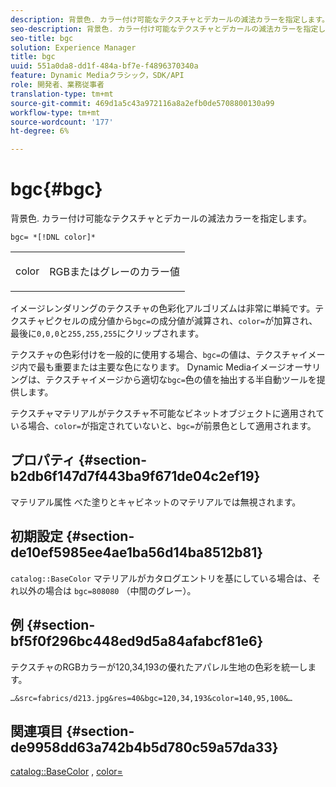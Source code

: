 ```yaml
---
description: 背景色. カラー付け可能なテクスチャとデカールの減法カラーを指定します。
seo-description: 背景色. カラー付け可能なテクスチャとデカールの減法カラーを指定します。
seo-title: bgc
solution: Experience Manager
title: bgc
uuid: 551a0da8-dd1f-484a-bf7e-f4896370340a
feature: Dynamic Mediaクラシック，SDK/API
role: 開発者、業務従事者
translation-type: tm+mt
source-git-commit: 469d1a5c43a972116a8a2efb0de5708800130a99
workflow-type: tm+mt
source-wordcount: '177'
ht-degree: 6%

---
```



# bgc{#bgc}

背景色. カラー付け可能なテクスチャとデカールの減法カラーを指定します。

`bgc= *[!DNL color]*`

<table id="simpletable_131302355CAB4900A7B45FED903A1AAD" class="- topic/simpletable "> 
 <tr class="- topic/strow strow"> 
  <td class="- topic/stentry stentry"> <p><span class="+ topic/keyword sw-d/varname varname"> color</span> </p> </td> 
  <td class="- topic/stentry stentry"> <p>RGBまたはグレーのカラー値 </p></td> 
 </tr> 
</table>

イメージレンダリングのテクスチャの色彩化アルゴリズムは非常に単純です。テクスチャピクセルの成分値から`bgc=`の成分値が減算され、`color=`が加算され、最後に`0,0,0`と`255,255,255`にクリップされます。

テクスチャの色彩付けを一般的に使用する場合、`bgc=`の値は、テクスチャイメージ内で最も重要または主要な色になります。 Dynamic Mediaイメージオーサリングは、テクスチャイメージから適切な`bgc=`色の値を抽出する半自動ツールを提供します。

テクスチャマテリアルがテクスチャ不可能なビネットオブジェクトに適用されている場合、`color=`が指定されていないと、`bgc=`が前景色として適用されます。

## プロパティ {#section-b2db6f147d7f443ba9f671de04c2ef19}

マテリアル属性 べた塗りとキャビネットのマテリアルでは無視されます。

## 初期設定 {#section-de10ef5985ee4ae1ba56d14ba8512b81}

`catalog::BaseColor` マテリアルがカタログエントリを基にしている場合は、それ以外の場合は `bgc=808080` （中間のグレー）。

## 例 {#section-bf5f0f296bc448ed9d5a84afabcf81e6}

テクスチャのRGBカラーが120,34,193の優れたアパレル生地の色彩を統一します。

`…&src=fabrics/d213.jpg&res=40&bgc=120,34,193&color=140,95,100&…`

## 関連項目 {#section-de9958dd63a742b4b5d780c59a57da33}

[catalog::BaseColor](../../../../../ir-api/material-cat/image-rendering-api-ref/c-ir-material-catalog/c-ir-material-data-reference/r-ir-basecolor.md#reference-5f02371b1d8e444ab12d2614d9792de8) ,  [color=](../../../../../ir-api/http-protocol/image-rendering-api-ref/c-ir-http-protocol-ref/c-ir-http-protocol-command-reference/r-ir-http-color.md#reference-ea3cba9edfe94dbab86d8f123a9ed0aa)
